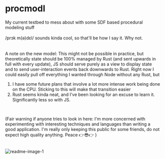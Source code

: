 # procmodl
My current testbed to mess about with some SDF based procedural modeling stuff
<br><br>
/prɔk m(ə)dɛl/ sounds kinda cool, so that'll be how I say it. Why not.
<br><br><br>
A note on the new model: This might not be possible in practice, but theoretically state should be 100% managed by Rust (and sent upwards in full with every update), JS should serve purely as a view to display state and to send user-interaction events back downwards to Rust. 
Right now I could easily pull off everything I wanted through Node without any Rust, but 
1. I have some future plans that involve a lot more intense work being done on the CPU. Sticking to this will make that transition easier
2. Rust seems kinda neat, and I've been looking for an excuse to learn it. Significantly less so with JS.
<br>

(Fair warning if anyone tries to look in here: I'm more concerned with experimenting with interesting techniques and languages than writing a good application. I'm really only keeping this public for some friends, do not expect high quality anything. Peace 👉😎👉 )
<br><br>

![readme-image-1](https://user-images.githubusercontent.com/30442265/121402402-d9357980-c927-11eb-9db7-61cd2624d9e9.png)

